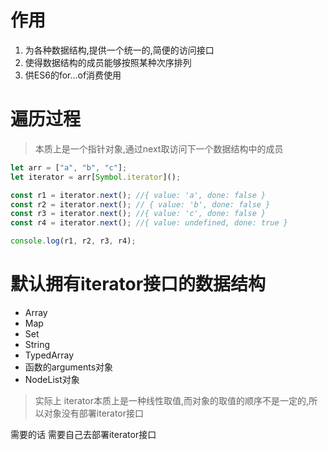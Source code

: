 # 作用

1. 为各种数据结构,提供一个统一的,简便的访问接口
2. 使得数据结构的成员能够按照某种次序排列
3. 供ES6的for…of消费使用

# 遍历过程

> 本质上是一个指针对象,通过next取访问下一个数据结构中的成员

```js
let arr = ["a", "b", "c"];
let iterator = arr[Symbol.iterator]();

const r1 = iterator.next(); //{ value: 'a', done: false } 
const r2 = iterator.next(); // { value: 'b', done: false }
const r3 = iterator.next(); //{ value: 'c', done: false }
const r4 = iterator.next(); //{ value: undefined, done: true }

console.log(r1, r2, r3, r4);
```

# 默认拥有iterator接口的数据结构

- Array
- Map
- Set
- String
- TypedArray
- 函数的arguments对象
- NodeList对象

> 实际上 iterator本质上是一种线性取值,而对象的取值的顺序不是一定的,所以对象没有部署iterator接口

需要的话 需要自己去部署iterator接口